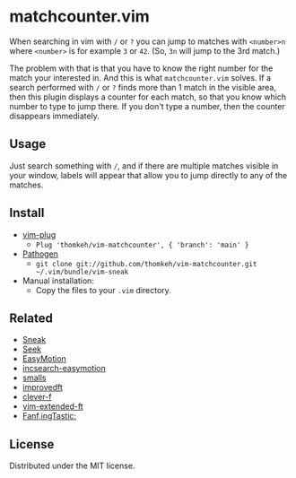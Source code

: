 matchcounter.vim
================

When searching in vim with `/` or `?` you can jump to matches with `<number>n`
where `<number>` is for example `3` or `42`. (So, `3n` will jump to the 3rd match.)

The problem with that is that you have to know the right number for the match your interested in.
And this is what `matchcounter.vim` solves.
If a search performed with `/` or `?` finds more than 1 match in the visible area,
then this plugin displays a counter for each match,
so that you know which number to type to jump there.
If you don't type a number, then the counter disappears immediately.

Usage
-----

Just search something with `/`, and if there are multiple matches visible in your window,
labels will appear that allow you to jump directly to any of the matches.

Install
-------

- [vim-plug](https://github.com/junegunn/vim-plug)
  - `Plug 'thomkeh/vim-matchcounter', { 'branch': 'main' }`
- [Pathogen](https://github.com/tpope/vim-pathogen)
  - `git clone git://github.com/thomkeh/vim-matchcounter.git ~/.vim/bundle/vim-sneak`
- Manual installation:
  - Copy the files to your `.vim` directory.

Related
-------

* [Sneak](http://github.com/justinmk/vim-sneak)
* [Seek](https://github.com/goldfeld/vim-seek)
* [EasyMotion](https://github.com/Lokaltog/vim-easymotion)
* [incsearch-easymotion](https://github.com/haya14busa/incsearch-easymotion.vim)
* [smalls](https://github.com/t9md/vim-smalls)
* [improvedft](https://github.com/chrisbra/improvedft)
* [clever-f](https://github.com/rhysd/clever-f.vim)
* [vim-extended-ft](https://github.com/svermeulen/vim-extended-ft)
* [Fanf,ingTastic;](https://github.com/dahu/vim-fanfingtastic)

License
-------

Distributed under the MIT license.

